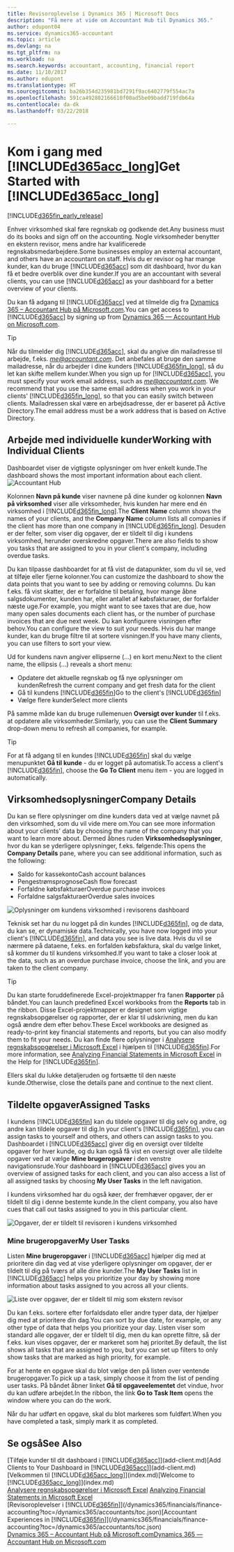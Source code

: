 ```yaml
---
title: Revisoroplevelse i Dynamics 365 | Microsoft Docs
description: "Få mere at vide om Accountant Hub til Dynamics 365."
author: edupont04
ms.service: dynamics365-accountant
ms.topic: article
ms.devlang: na
ms.tgt_pltfrm: na
ms.workload: na
ms.search.keywords: accountant, accounting, financial report
ms.date: 11/10/2017
ms.author: edupont
ms.translationtype: HT
ms.sourcegitcommit: ba26b354d235981bd7291f9ac6402779f554ac7a
ms.openlocfilehash: 591ca492802166610f00ad5be09badd719fdb64a
ms.contentlocale: da-dk
ms.lasthandoff: 03/22/2018

---
```

# <a name="get-started-with-included365acclongincludesd365acclongmdmd"></a><span data-ttu-id="89a4d-103">Kom i gang med [!INCLUDE[d365acc_long](includes/d365acc_long_md.md)]</span><span class="sxs-lookup"><span data-stu-id="89a4d-103">Get Started with [!INCLUDE[d365acc_long](includes/d365acc_long_md.md)]</span></span>
[!INCLUDE[d365fin_early_release](includes/d365fin_early_release.md.md)]

<span data-ttu-id="89a4d-104">Enhver virksomhed skal føre regnskab og godkende det.</span><span class="sxs-lookup"><span data-stu-id="89a4d-104">Any business must do its books and sign off on the accounting.</span></span> <span data-ttu-id="89a4d-105">Nogle virksomheder benytter en ekstern revisor, mens andre har kvalificerede regnskabsmedarbejdere.</span><span class="sxs-lookup"><span data-stu-id="89a4d-105">Some businesses employ an external accountant, and others have an accountant on staff.</span></span> <span data-ttu-id="89a4d-106">Hvis du er revisor og har mange kunder, kan du bruge [!INCLUDE[d365acc](includes/d365acc_md.md)] som dit dashboard, hvor du kan få et bedre overblik over dine kunder.</span><span class="sxs-lookup"><span data-stu-id="89a4d-106">If you are an accountant with several clients, you can use [!INCLUDE[d365acc](includes/d365acc_md.md)] as your dashboard for a better overview of your clients.</span></span>  

<span data-ttu-id="89a4d-107">Du kan få adgang til [!INCLUDE[d365acc](includes/d365acc_md.md)] ved at tilmelde dig fra [Dynamics 365 – Accountant Hub på Microsoft.com](https://www.microsoft.com/en-us/dynamics365/financial-insights-for-accountants).</span><span class="sxs-lookup"><span data-stu-id="89a4d-107">You can get access to [!INCLUDE[d365acc](includes/d365acc_md.md)] by signing up from [Dynamics 365 — Accountant Hub on Microsoft.com](https://www.microsoft.com/en-us/dynamics365/financial-insights-for-accountants).</span></span>  

> [!TIP]  
>  <span data-ttu-id="89a4d-108">Når du tilmelder dig [!INCLUDE[d365acc](includes/d365acc_md.md)], skal du angive din mailadresse til arbejde, f.eks. *me@accountant.com*. Det anbefales at bruge den samme mailadresse, når du arbejder i dine kunders [!INCLUDE[d365fin_long](includes/d365fin_long_md.md)], så du let kan skifte mellem kunder.</span><span class="sxs-lookup"><span data-stu-id="89a4d-108">When you sign up for [!INCLUDE[d365acc](includes/d365acc_md.md)], you must specify your work email address, such as *me@accountant.com*. We recommend that you use the same email address when you work in your clients' [!INCLUDE[d365fin_long](includes/d365fin_long_md.md)], so that you can easily switch between clients.</span></span> <span data-ttu-id="89a4d-109">Mailadressen skal være en arbejdsadresse, der er baseret på Active Directory.</span><span class="sxs-lookup"><span data-stu-id="89a4d-109">The email address must be a work address that is based on Active Directory.</span></span>

## <a name="working-with-individual-clients"></a><span data-ttu-id="89a4d-110">Arbejde med individuelle kunder</span><span class="sxs-lookup"><span data-stu-id="89a4d-110">Working with Individual Clients</span></span>
<span data-ttu-id="89a4d-111">Dashboardet viser de vigtigste oplysninger om hver enkelt kunde.</span><span class="sxs-lookup"><span data-stu-id="89a4d-111">The dashboard shows the most important information about each client.</span></span>  
![Accountant Hub](./media/accountant-get-started/accountant-dashboard-tasks.png)

<span data-ttu-id="89a4d-113">Kolonnen **Navn på kunde** viser navnene på dine kunder og kolonnen **Navn på virksomhed** viser alle virksomheder, hvis kunden har mere end én virksomhed i [!INCLUDE[d365fin_long](includes/d365fin_long_md.md)].</span><span class="sxs-lookup"><span data-stu-id="89a4d-113">The **Client Name** column shows the names of your clients, and the **Company Name** column lists all companies if the client has more than one company in [!INCLUDE[d365fin_long](includes/d365fin_long_md.md)].</span></span> <span data-ttu-id="89a4d-114">Desuden er der felter, som viser dig opgaver, der er tildelt til dig i kundens virksomhed, herunder overskredne opgaver.</span><span class="sxs-lookup"><span data-stu-id="89a4d-114">There are also fields to show you tasks that are assigned to you in your client's company, including overdue tasks.</span></span>  

<span data-ttu-id="89a4d-115">Du kan tilpasse dashboardet for at få vist de datapunkter, som du vil se, ved at tilføje eller fjerne kolonner.</span><span class="sxs-lookup"><span data-stu-id="89a4d-115">You can customize the dashboard to show the data points that you want to see by adding or removing columns.</span></span> <span data-ttu-id="89a4d-116">Du kan f.eks. få vist skatter, der er forfaldne til betaling, hvor mange åbne salgsdokumenter, kunden har, eller antallet af købsfakturaer, der forfalder næste uge.</span><span class="sxs-lookup"><span data-stu-id="89a4d-116">For example, you might want to see taxes that are due, how many open sales documents each client has, or the number of purchase invoices that are due next week.</span></span> <span data-ttu-id="89a4d-117">Du kan konfigurere visningen efter behov.</span><span class="sxs-lookup"><span data-stu-id="89a4d-117">You can configure the view to suit your needs.</span></span> <span data-ttu-id="89a4d-118">Hvis du har mange kunder, kan du bruge filtre til at sortere visningen.</span><span class="sxs-lookup"><span data-stu-id="89a4d-118">If you have many clients, you can use filters to sort your view.</span></span>  

<span data-ttu-id="89a4d-119">Ud for kundens navn angiver ellipserne (...) en kort menu:</span><span class="sxs-lookup"><span data-stu-id="89a4d-119">Next to the client name, the ellipsis (...) reveals a short menu:</span></span>

-   <span data-ttu-id="89a4d-120">Opdatere det aktuelle regnskab og få nye oplysninger om kunden</span><span class="sxs-lookup"><span data-stu-id="89a4d-120">Refresh the current company and get fresh data for the client</span></span>  
-   <span data-ttu-id="89a4d-121">Gå til kundens [!INCLUDE[d365fin](includes/d365fin_md.md)]</span><span class="sxs-lookup"><span data-stu-id="89a4d-121">Go to the client's [!INCLUDE[d365fin](includes/d365fin_md.md)]</span></span>  
-   <span data-ttu-id="89a4d-122">Vælge flere kunder</span><span class="sxs-lookup"><span data-stu-id="89a4d-122">Select more clients</span></span>  

<span data-ttu-id="89a4d-123">På samme måde kan du bruge rullemenuen **Oversigt over kunder** til f.eks. at opdatere alle virksomheder.</span><span class="sxs-lookup"><span data-stu-id="89a4d-123">Similarly, you can use the **Client Summary** drop-down menu to refresh all companies, for example.</span></span>  

> [!TIP]  
>  <span data-ttu-id="89a4d-124">For at få adgang til en kundes [!INCLUDE[d365fin](includes/d365fin_md.md)] skal du vælge menupunktet **Gå til kunde** - du er logget på automatisk.</span><span class="sxs-lookup"><span data-stu-id="89a4d-124">To access a client's [!INCLUDE[d365fin](includes/d365fin_md.md)], choose the **Go To Client** menu item - you are logged in automatically.</span></span>

## <a name="company-details"></a><span data-ttu-id="89a4d-125">Virksomhedsoplysninger</span><span class="sxs-lookup"><span data-stu-id="89a4d-125">Company Details</span></span>
<span data-ttu-id="89a4d-126">Du kan se flere oplysninger om dine kunders data ved at vælge navnet på den virksomhed, som du vil vide mere om.</span><span class="sxs-lookup"><span data-stu-id="89a4d-126">You can see more information about your clients' data by choosing the name of the company that you want to learn more about.</span></span> <span data-ttu-id="89a4d-127">Dermed åbnes ruden **Virksomhedsoplysninger**, hvor du kan se yderligere oplysninger, f.eks. følgende:</span><span class="sxs-lookup"><span data-stu-id="89a4d-127">This opens the **Company Details** pane, where you can see additional information, such as the following:</span></span>  

* <span data-ttu-id="89a4d-128">Saldo for kassekonto</span><span class="sxs-lookup"><span data-stu-id="89a4d-128">Cash account balances</span></span>  
* <span data-ttu-id="89a4d-129">Pengestrømsprognose</span><span class="sxs-lookup"><span data-stu-id="89a4d-129">Cash flow forecast</span></span>  
* <span data-ttu-id="89a4d-130">Forfaldne købsfakturaer</span><span class="sxs-lookup"><span data-stu-id="89a4d-130">Overdue purchase invoices</span></span>  
* <span data-ttu-id="89a4d-131">Forfaldne salgsfakturaer</span><span class="sxs-lookup"><span data-stu-id="89a4d-131">Overdue sales invoices</span></span>  

![Oplysninger om kundens virksomhed i revisorens dashboard](./media/accountant-get-started/accountant-company-details.png)

<span data-ttu-id="89a4d-133">Teknisk set har du nu logget på din kundes [!INCLUDE[d365fin](includes/d365fin_md.md)], og de data, du kan se, er dynamiske data.</span><span class="sxs-lookup"><span data-stu-id="89a4d-133">Technically, you have now logged into your client's [!INCLUDE[d365fin](includes/d365fin_md.md)], and data you see is live data.</span></span> <span data-ttu-id="89a4d-134">Hvis du vil se nærmere på dataene, f.eks. en forfalden købsfaktura, skal du vælge linket, så kommer du til kundens virksomhed.</span><span class="sxs-lookup"><span data-stu-id="89a4d-134">If you want to take a closer look at the data, such as an overdue purchase invoice, choose the link, and you are taken to the client company.</span></span>  

> [!TIP]  
>  <span data-ttu-id="89a4d-135">Du kan starte foruddefinerede Excel-projektmapper fra fanen **Rapporter** på båndet.</span><span class="sxs-lookup"><span data-stu-id="89a4d-135">You can launch predefined Excel workbooks from the **Reports** tab in the ribbon.</span></span> <span data-ttu-id="89a4d-136">Disse Excel-projektmapper er designet som vigtige regnskabsopgørelser og rapporter, der er klar til udskrivning, men du kan også ændre dem efter behov.</span><span class="sxs-lookup"><span data-stu-id="89a4d-136">These Excel workbooks are designed as ready-to-print key financial statements and reports, but you can also modify them to fit your needs.</span></span> <span data-ttu-id="89a4d-137">Du kan finde flere oplysninger i [Analysere regnskabsopgørelser i Microsoft Excel](/dynamics365/financials/finance-analyze-excel?toc=/dynamics365/accountants/toc.json) i hjælpen til [!INCLUDE[d365fin](includes/d365fin_md.md)].</span><span class="sxs-lookup"><span data-stu-id="89a4d-137">For more information, see [Analyzing Financial Statements in Microsoft Excel](/dynamics365/financials/finance-analyze-excel?toc=/dynamics365/accountants/toc.json) in the Help for [!INCLUDE[d365fin](includes/d365fin_md.md)].</span></span>  

<span data-ttu-id="89a4d-138">Ellers skal du lukke detaljeruden og fortsætte til den næste kunde.</span><span class="sxs-lookup"><span data-stu-id="89a4d-138">Otherwise, close the details pane and continue to the next client.</span></span>  

## <a name="assigned-tasks"></a><span data-ttu-id="89a4d-139">Tildelte opgaver</span><span class="sxs-lookup"><span data-stu-id="89a4d-139">Assigned Tasks</span></span>
<span data-ttu-id="89a4d-140">I kundens [!INCLUDE[d365fin](includes/d365fin_md.md)] kan du tildele opgaver til dig selv og andre, og andre kan tildele opgaver til dig.</span><span class="sxs-lookup"><span data-stu-id="89a4d-140">In your client's [!INCLUDE[d365fin](includes/d365fin_md.md)], you can assign tasks to yourself and others, and others can assign tasks to you.</span></span> <span data-ttu-id="89a4d-141">Dashboardet i [!INCLUDE[d365acc](includes/d365acc_md.md)] giver dig en oversigt over tildelte opgaver for hver kunde, og du kan også få vist en oversigt over alle tildelte opgaver ved at vælge **Mine brugeropgaver** i den venstre navigationsrude.</span><span class="sxs-lookup"><span data-stu-id="89a4d-141">Your dashboard in [!INCLUDE[d365acc](includes/d365acc_md.md)] gives you an overview of assigned tasks for each client, and you can also access a list of all assigned tasks by choosing **My User Tasks** in the left navigation.</span></span>  

<span data-ttu-id="89a4d-142">I kundens virksomhed har du også køer, der fremhæver opgaver, der er tildelt til dig i denne bestemte kunde.</span><span class="sxs-lookup"><span data-stu-id="89a4d-142">In the client company, you also have cues that call out tasks assigned to you in this particular client.</span></span>

![Opgaver, der er tildelt til revisoren i kundens virksomhed](./media/accountant-get-started/accountant-company-details-tasks.png)

### <a name="my-user-tasks"></a><span data-ttu-id="89a4d-144">Mine brugeropgaver</span><span class="sxs-lookup"><span data-stu-id="89a4d-144">My User Tasks</span></span>
<span data-ttu-id="89a4d-145">Listen **Mine brugeropgaver** i [!INCLUDE[d365acc](includes/d365acc_md.md)] hjælper dig med at prioritere din dag ved at vise yderligere oplysninger om opgaver, der er tildelt til dig på tværs af alle dine kunder.</span><span class="sxs-lookup"><span data-stu-id="89a4d-145">The **My User Tasks** list in [!INCLUDE[d365acc](includes/d365acc_md.md)] helps you prioritize your day by showing more information about tasks assigned to you across all your clients.</span></span>  

![Liste over opgaver, der er tildelt til mig som ekstern revisor](./media/accountant-get-started/accountant-tasklist.png)

<span data-ttu-id="89a4d-147">Du kan f.eks. sortere efter forfaldsdato eller andre typer data, der hjælper dig med at prioritere din dag.</span><span class="sxs-lookup"><span data-stu-id="89a4d-147">You can sort by due date, for example, or any other type of data that helps you prioritize your day.</span></span> <span data-ttu-id="89a4d-148">Listen viser som standard alle opgaver, der er tildelt til dig, men du kan oprette filtre, så der f.eks. kun vises opgaver, der er markeret som høj prioritet.</span><span class="sxs-lookup"><span data-stu-id="89a4d-148">By default, the list shows all tasks that are assigned to you, but you can set up filters to only show tasks that are marked as high priority, for example.</span></span>

<span data-ttu-id="89a4d-149">For at hente en opgave skal du blot vælge den på listen over ventende brugeropgaver.</span><span class="sxs-lookup"><span data-stu-id="89a4d-149">To pick up a task, simply choose it from the list of pending user tasks.</span></span> <span data-ttu-id="89a4d-150">På båndet åbner linket **Gå til opgaveelementet** det vindue, hvor du kan udføre arbejdet.</span><span class="sxs-lookup"><span data-stu-id="89a4d-150">In the ribbon, the link **Go to Task Item** opens the window where you can do the work.</span></span>  

<span data-ttu-id="89a4d-151">Når du har udført en opgave, skal du blot markeres som fuldført.</span><span class="sxs-lookup"><span data-stu-id="89a4d-151">When you have completed a task, simply mark it as completed.</span></span>  

## <a name="see-also"></a><span data-ttu-id="89a4d-152">Se også</span><span class="sxs-lookup"><span data-stu-id="89a4d-152">See Also</span></span>
<span data-ttu-id="89a4d-153">[Tilføje kunder til dit dashboard i [!INCLUDE[d365acc](includes/d365acc_md.md)]](add-client.md)</span><span class="sxs-lookup"><span data-stu-id="89a4d-153">[Add Clients to Your Dashboard in [!INCLUDE[d365acc](includes/d365acc_md.md)]](add-client.md)</span></span>  
<span data-ttu-id="89a4d-154">[Velkommen til [!INCLUDE[d365acc_long](includes/d365acc_long_md.md)]](index.md)</span><span class="sxs-lookup"><span data-stu-id="89a4d-154">[Welcome to [!INCLUDE[d365acc_long](includes/d365acc_long_md.md)]](index.md)</span></span>  
<span data-ttu-id="89a4d-155">[Analysere regnskabsopgørelser i Microsoft Excel](/dynamics365/financials/finance-analyze-excel?toc=/dynamics365/accountants/toc.json) </span><span class="sxs-lookup"><span data-stu-id="89a4d-155">[Analyzing Financial Statements in Microsoft Excel](/dynamics365/financials/finance-analyze-excel?toc=/dynamics365/accountants/toc.json) </span></span>  
<span data-ttu-id="89a4d-156">[Revisoroplevelser i [!INCLUDE[d365fin](includes/d365fin_md.md)]](/dynamics365/financials/finance-accounting?toc=/dynamics365/accountants/toc.json)</span><span class="sxs-lookup"><span data-stu-id="89a4d-156">[Accountant Experiences in [!INCLUDE[d365fin](includes/d365fin_md.md)]](/dynamics365/financials/finance-accounting?toc=/dynamics365/accountants/toc.json)</span></span>  
[<span data-ttu-id="89a4d-157">Dynamics 365 – Accountant Hub på Microsoft.com</span><span class="sxs-lookup"><span data-stu-id="89a4d-157">Dynamics 365 — Accountant Hub on Microsoft.com</span></span>](https://www.microsoft.com/en-us/dynamics365/financial-insights-for-accountants)  

